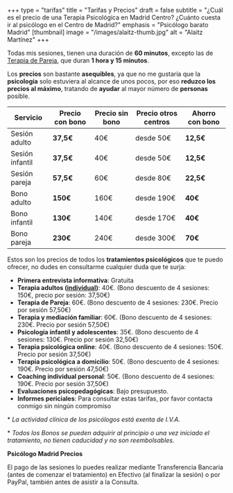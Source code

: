 +++
type = "tarifas"
title = "Tarifas y Precios"
draft = false
subtitle = "¿Cuál es el precio de una Terapia Psicológica en Madrid Centro? ¿Cuánto cuesta ir al psicólogo en el Centro de Madrid?"
emphasis = "Psicólogo barato Madrid"
[thumbnail]
image = "/images/alaitz-thumb.jpg"
alt = "Alaitz Martínez"
+++

Todas mis sesiones, tienen una duración de **60 minutos**, excepto las de [Terapia de Pareja](https://ampsicologiamadrid.com/terapias/pareja/), que duran **1 hora y 15 minutos**.

Los **precios** son bastante **asequibles**, ya que no me gustaría que la **psicología** solo estuviera al alcance de unos pocos, por eso **reduzco los precios al máximo**, tratando de **ayudar** al mayor número de **personas** posible.

<div class="table-responsive">
    <table class="table">
        <thead>
            <tr>
                <th>Servicio</th>
                <th class="text-right">Precio con bono</th>
                <th class="text-right">Precio sin bono</th>
                <th class="text-right">Precio otros centros</th>
                <th class="text-right">Ahorro con bono</th>
            </tr>
        </thead>
        <tbody>
            <tr>
                <td>Sesión adulto</td>
                <td class="text-right"><strong>37,5€</strong></td>
                <td class="text-right">40€</td>
                <td class="text-right">desde 50€</td>
                <td class="text-right text-success"><strong>12,5€</strong></td>
            </tr>
            <tr>
                <td>Sesión infantil</td>
                <td class="text-right"><strong>37,5€</strong></td>
                <td class="text-right">40€</td>
                <td class="text-right">desde 50€</td>
                <td class="text-right text-success"><strong>12,5€</strong></td>
            </tr>
            <tr>
                <td>Sesión pareja</td>
                <td class="text-right"><strong>57,5€</strong></td>
                <td class="text-right">60€</td>
                <td class="text-right">desde 80€</td>
                <td class="text-right text-success"><strong>22,5€</strong></td>
            </tr>
            <tr>
                <td>Bono adulto</td>
                <td class="text-right"><strong>150€</strong></td>
                <td class="text-right">160€</td>
                <td class="text-right">desde 190€</td>
                <td class="text-right text-success"><strong>40€</strong></td>
            </tr>
            <tr>
                <td>Bono infantil</td>
                <td class="text-right"><strong>130€</strong></td>
                <td class="text-right">140€</td>
                <td class="text-right">desde 170€</td>
                <td class="text-right text-success"><strong>40€</strong></td>
            </tr>
            <tr>
                <td>Bono pareja</td>
                <td class="text-right"><strong>230€</strong></td>
                <td class="text-right">240€</td>
                <td class="text-right">desde 300€</td>
                <td class="text-right text-success"><strong>70€</strong></td>
            </tr>
        </tbody>
    </table>
</div>

Estos son los precios de todos los **tratamientos psicológicos** que te puedo ofrecer, no dudes en consultarme cualquier duda que te surja:

- **Primera entrevista informativa**: Gratuita
- **Terapia adultos ([individual](https://ampsicologiamadrid.com/terapias/individual/))**: 40€. (Bono descuento de 4 sesiones: 150€, precio por sesión: 37,50€)
- **Terapia de Pareja**: 60€. (Bono descuento de 4 sesiones: 230€. Precio por sesión 57,50€)
- **Terapia y mediación familiar**: 60€. (Bono descuento de 4 sesiones: 230€. Precio por sesión 57,50€)
- **Psicología infantil y adolescentes**: 35€. (Bono descuento de 4 sesiones: 130€. Precio por sesión 32,50€)
- **Terapia psicológica online**: 40€. (Bono descuento de 4 sesiones: 150€. Precio por sesión 37,50€)
- **Terapia psicológica a domicilio**: 50€. (Bono descuento de 4 sesiones: 190€. Precio por sesión 47,50€)
- **Coaching individual personal**: 50€. (Bono descuento de 4 sesiones: 190€. Precio por sesión 37,50€)
- **Evaluaciones psicopedagógicas**: Bajo presupuesto.
- **Informes periciales**: Para consultar estas tarifas, por favor contacta conmigo sin ningún compromiso

\* *La actividad clínica de los psicólogos está exenta de I.V.A.*

\* *Todos los Bonos se pueden adquirir al principio o una vez iniciado el tratamiento, no tienen caducidad y no son reembolsables.*

**Psicólogo Madrid Precios**

El pago de las sesiones lo puedes realizar mediante Transferencia Bancaria (antes de comenzar el tratamiento) en Efectivo (al finalizar la sesión) o por PayPal, también antes de asistir a la Consulta.